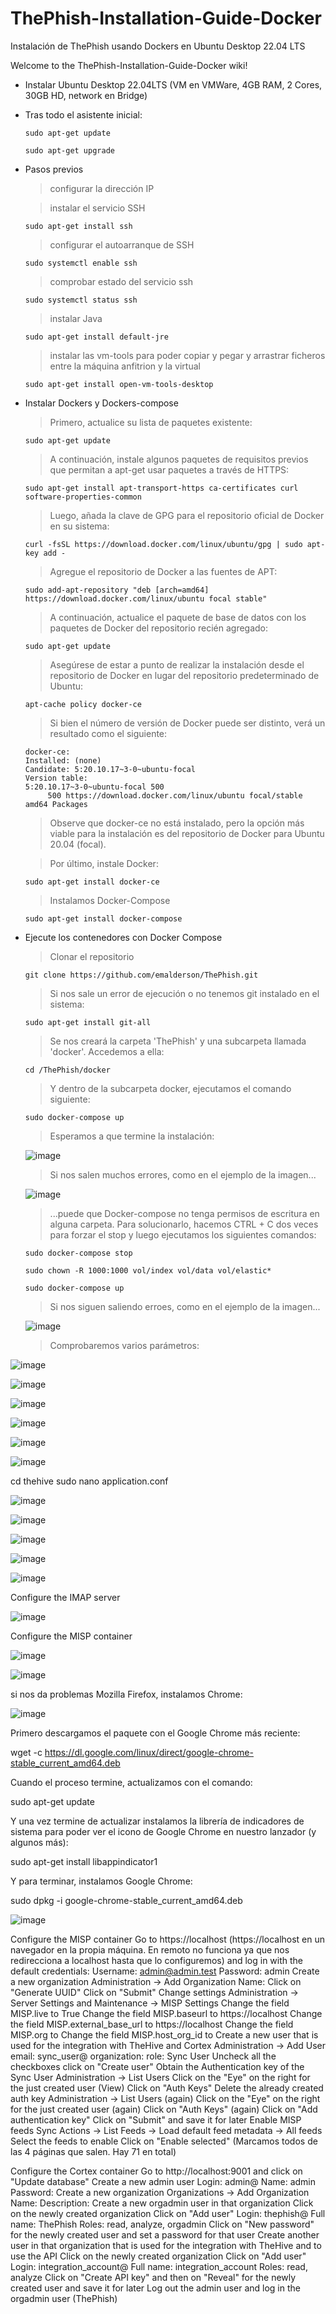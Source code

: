 # ThePhish-Installation-Guide-Docker
Instalación de ThePhish usando Dockers en Ubuntu Desktop 22.04 LTS

Welcome to the ThePhish-Installation-Guide-Docker wiki!

* Instalar Ubuntu Desktop 22.04LTS (VM en VMWare, 4GB RAM, 2 Cores, 30GB HD, network en Bridge)
* Tras todo el asistente inicial:
  ```shell
  sudo apt-get update 
  ```
  ```shell
  sudo apt-get upgrade
  ```
* Pasos previos

  > configurar la dirección IP 

  > instalar el servicio SSH 

  ```shell
  sudo apt-get install ssh
  ```

  > configurar el autoarranque de SSH

  ```shell
  sudo systemctl enable ssh
  ```

  > comprobar estado del servicio ssh

  ```shell
  sudo systemctl status ssh
  ```

  > instalar Java
  ```shell
  sudo apt-get install default-jre
  ```
  
  > instalar las vm-tools para poder copiar y pegar y arrastrar ficheros entre la máquina anfitrion y la virtual
  ```shell
  sudo apt-get install open-vm-tools-desktop
  ```

* Instalar Dockers y Dockers-compose

  > Primero, actualice su lista de paquetes existente:
    
  ```shell
  sudo apt-get update
  ```
    
  > A continuación, instale algunos paquetes de requisitos previos que permitan a apt-get usar paquetes a través de HTTPS:
     
  ```shell
  sudo apt-get install apt-transport-https ca-certificates curl software-properties-common
  ```
      
  > Luego, añada la clave de GPG para el repositorio oficial de Docker en su sistema:
    
  ```shell
  curl -fsSL https://download.docker.com/linux/ubuntu/gpg | sudo apt-key add -
   ```
      
    > Agregue el repositorio de Docker a las fuentes de APT:
    > 
    ```shell
    sudo add-apt-repository "deb [arch=amd64] https://download.docker.com/linux/ubuntu focal stable"
     ```
     
    > A continuación, actualice el paquete de base de datos con los paquetes de Docker del repositorio recién agregado:
    > 
    ```shell
    sudo apt-get update
     ```
     
    > Asegúrese de estar a punto de realizar la instalación desde el repositorio de Docker en lugar del repositorio predeterminado de Ubuntu:
    > 
    ```shell
    apt-cache policy docker-ce
     ```
     
    > Si bien el número de versión de Docker puede ser distinto, verá un resultado como el siguiente:
     
    ```
    docker-ce:
    Installed: (none)
    Candidate: 5:20.10.17~3-0~ubuntu-focal
    Version table:
    5:20.10.17~3-0~ubuntu-focal 500
         500 https://download.docker.com/linux/ubuntu focal/stable amd64 Packages
    ```
    
    > Observe que docker-ce no está instalado, pero la opción más viable para la instalación es del repositorio de Docker para Ubuntu 20.04 (focal).
    
    > Por último, instale Docker:
    
    ```shell
    sudo apt-get install docker-ce
    ```
      
    > Instalamos Docker-Compose
    
    ```shell
    sudo apt-get install docker-compose
    ```

* Ejecute los contenedores con Docker Compose
   
   > Clonar el repositorio
   
   ```shell
   git clone https://github.com/emalderson/ThePhish.git
    ```

   > Si nos sale un error de ejecución o no tenemos git instalado en el sistema:

   ```shell
   sudo apt-get install git-all
   ```
 
   > Se nos creará la carpeta 'ThePhish' y una subcarpeta llamada 'docker'. Accedemos a ella:
   ```shell
   cd /ThePhish/docker
   ```

   > Y dentro de la subcarpeta docker, ejecutamos el comando siguiente:
   ```shell
   sudo docker-compose up
   ```

   > Esperamos a que termine la instalación:

   ![image](https://user-images.githubusercontent.com/20743678/181035255-03b6db11-52a4-47df-8666-8d8bb79a6331.png)

   > Si nos salen muchos errores, como en el ejemplo de la imagen...
   
   ![image](https://user-images.githubusercontent.com/20743678/181040161-78dfabc5-8d05-4cca-8c66-fd8cab779a1c.png)

   > ...puede que Docker-compose no tenga permisos de escritura en alguna carpeta. Para solucionarlo, hacemos CTRL + C dos veces para forzar el stop y luego ejecutamos los siguientes comandos:
   
   ```shell
   sudo docker-compose stop
   ```
   
   ```shell
   sudo chown -R 1000:1000 vol/index vol/data vol/elastic*
   ```
   
   ```shell
   sudo docker-compose up
   ```
   > Si nos siguen saliendo erroes, como en el ejemplo de la imagen...  

   ![image](https://user-images.githubusercontent.com/20743678/181041828-648b174a-f370-4687-a51b-6b214cb53f41.png)
   
   > Comprobaremos varios parámetros:

![image](https://user-images.githubusercontent.com/20743678/181042546-89cedb97-3776-47a5-a974-9f8efeae09b5.png)

![image](https://user-images.githubusercontent.com/20743678/181042777-780522ce-607e-4c73-9dc6-ad59df4fb9dc.png)

![image](https://user-images.githubusercontent.com/20743678/181042882-03896957-8d57-4581-a1af-bdfe5356e367.png)

![image](https://user-images.githubusercontent.com/20743678/181043074-1235d004-016d-4cc9-8a8c-166df92a1562.png)

![image](https://user-images.githubusercontent.com/20743678/181044468-c022927c-dd84-42f3-9c46-c78b97a43002.png)

![image](https://user-images.githubusercontent.com/20743678/181047764-f9cade92-52ac-485b-bd78-78a10b131351.png)

cd thehive
sudo nano application.conf

![image](https://user-images.githubusercontent.com/20743678/181048967-7d84f95d-92d0-4d11-a6cc-eb9e06388656.png)

![image](https://user-images.githubusercontent.com/20743678/181049780-fa27225e-def0-4aa0-b635-a467140c4736.png)

![image](https://user-images.githubusercontent.com/20743678/181051871-2e930f0b-c30e-475e-952e-a7ae2235e2c2.png)

![image](https://user-images.githubusercontent.com/20743678/181052536-0d790ab1-ecf4-48a1-9a18-15dd13e88ddc.png)

![image](https://user-images.githubusercontent.com/20743678/181051656-612bf520-af66-4488-a906-db99ffdc47b7.png)

Configure the IMAP server

![image](https://user-images.githubusercontent.com/20743678/181052060-5706a38b-afd6-4d59-9de5-11fcdd42f4d3.png)

Configure the MISP container

![image](https://user-images.githubusercontent.com/20743678/181194851-8191f8a2-3722-4c76-ad5b-752242c99160.png)

![image](https://user-images.githubusercontent.com/20743678/181199302-b4b5425e-09a7-4fa7-86cd-c8c489262cc2.png)

si nos da problemas Mozilla Firefox, instalamos Chrome:

![image](https://user-images.githubusercontent.com/20743678/181201426-21c76d97-e120-4123-a7d9-48183c8cdcaf.png)

Primero descargamos el paquete con el Google Chrome más reciente:

wget -c https://dl.google.com/linux/direct/google-chrome-stable_current_amd64.deb

Cuando el proceso termine, actualizamos con el comando:

sudo apt-get update

Y una vez termine de actualizar instalamos la librería de indicadores de sistema para poder ver el icono de Google Chrome en nuestro lanzador (y algunos más):

sudo apt-get install libappindicator1

Y para terminar, instalamos Google Chrome:

sudo dpkg -i google-chrome-stable_current_amd64.deb

![image](https://user-images.githubusercontent.com/20743678/181206015-fe3b65df-97bf-4cba-8737-629342c537b8.png)

Configure the MISP container
Go to https://localhost (https://localhost en un navegador en la propia máquina. En remoto no funciona ya que nos redirecciona a localhost hasta que lo configuremos)
and log in with the default credentials:
Username: admin@admin.test
Password: admin
Create a new organization
Administration -> Add Organization
Name: <YourOrganizationName>
Click on "Generate UUID"
Click on "Submit"
Change settings
Administration -> Server Settings and Maintenance -> MISP Settings
Change the field MISP.live to True
Change the field MISP.baseurl to https://localhost
Change the field MISP.external_base_url to https://localhost
Change the field MISP.org to <YourOrganizationName>
Change the field MISP.host_org_id to <YourOrganizationName>
Create a new user that is used for the integration with TheHive and Cortex
Administration -> Add User
email: sync_user@<YourOrganizationDomain>
organization: <YourOrganizationName>
role: Sync User
Uncheck all the checkboxes
click on "Create user"
Obtain the Authentication key of the Sync User
Administration -> List Users
Click on the "Eye" on the right for the just created user (View)
Click on "Auth Keys"
Delete the already created auth key
Administration -> List Users (again)
Click on the "Eye" on the right for the just created user (again)
Click on "Auth Keys" (again)
Click on "Add authentication key"
Click on "Submit" and save it for later
Enable MISP feeds
Sync Actions -> List Feeds -> Load default feed metadata -> All feeds
Select the feeds to enable
Click on "Enable selected" (Marcamos todos de las 4 páginas que salen. Hay 71 en total)
  
Configure the Cortex container
Go to http://localhost:9001 and click on "Update database"
Create a new admin user
Login: admin@<YourOrganizationName>
Name: admin
Password: <Password>
Create a new organization
Organizations -> Add Organization
Name: <YourOrganizationName>
Description: <YourOrganizationDescription>
Create a new orgadmin user in that organization
Click on the newly created organization <YourOrganizationName>
Click on "Add user"
Login: thephish@<YourOrganizationName>
Full name: ThePhish
Roles: read, analyze, orgadmin
Click on "New password" for the newly created user and set a password for that user
Create another user in that organization that is used for the integration with TheHive and to use the API
Click on the newly created organization <YourOrganizationName>
Click on "Add user"
Login: integration_account@<YourOrganizationName>
Full name: integration_account
Roles: read, analyze
Click on "Create API key" and then on "Reveal" for the newly created user and save it for later
Log out the admin user and log in the orgadmin user (ThePhish)
